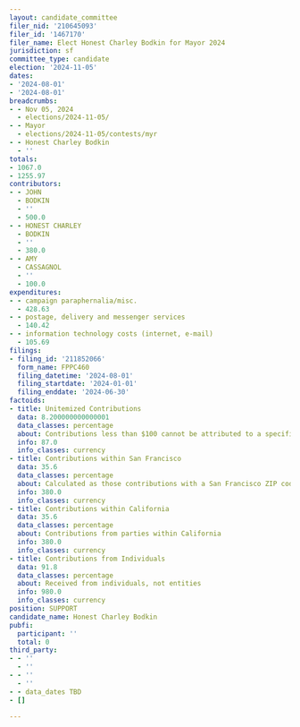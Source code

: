 ```yaml
---
layout: candidate_committee
filer_nid: '210645093'
filer_id: '1467170'
filer_name: Elect Honest Charley Bodkin for Mayor 2024
jurisdiction: sf
committee_type: candidate
election: '2024-11-05'
dates:
- '2024-08-01'
- '2024-08-01'
breadcrumbs:
- - Nov 05, 2024
  - elections/2024-11-05/
- - Mayor
  - elections/2024-11-05/contests/myr
- - Honest Charley Bodkin
  - ''
totals:
- 1067.0
- 1255.97
contributors:
- - JOHN
  - BODKIN
  - ''
  - 500.0
- - HONEST CHARLEY
  - BODKIN
  - ''
  - 380.0
- - AMY
  - CASSAGNOL
  - ''
  - 100.0
expenditures:
- - campaign paraphernalia/misc.
  - 428.63
- - postage, delivery and messenger services
  - 140.42
- - information technology costs (internet, e-mail)
  - 105.69
filings:
- filing_id: '211852066'
  form_name: FPPC460
  filing_datetime: '2024-08-01'
  filing_startdate: '2024-01-01'
  filing_enddate: '2024-06-30'
factoids:
- title: Unitemized Contributions
  data: 8.200000000000001
  data_classes: percentage
  about: Contributions less than $100 cannot be attributed to a specific individual
  info: 87.0
  info_classes: currency
- title: Contributions within San Francisco
  data: 35.6
  data_classes: percentage
  about: Calculated as those contributions with a San Francisco ZIP code
  info: 380.0
  info_classes: currency
- title: Contributions within California
  data: 35.6
  data_classes: percentage
  about: Contributions from parties within California
  info: 380.0
  info_classes: currency
- title: Contributions from Individuals
  data: 91.8
  data_classes: percentage
  about: Received from individuals, not entities
  info: 980.0
  info_classes: currency
position: SUPPORT
candidate_name: Honest Charley Bodkin
pubfi:
  participant: ''
  total: 0
third_party:
- - ''
  - ''
- - ''
  - ''
- - data_dates TBD
- []

---
```


